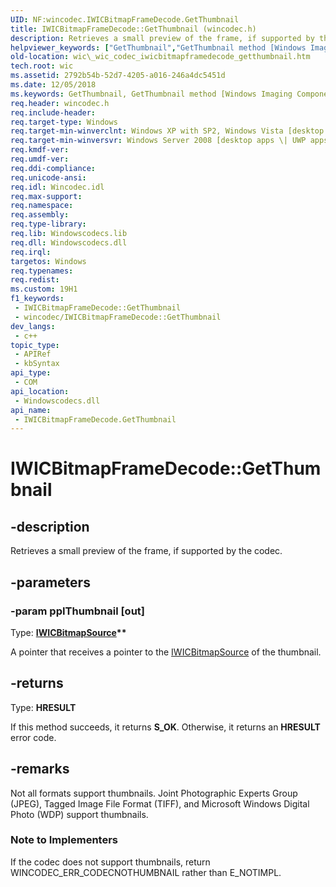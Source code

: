 ```yaml
---
UID: NF:wincodec.IWICBitmapFrameDecode.GetThumbnail
title: IWICBitmapFrameDecode::GetThumbnail (wincodec.h)
description: Retrieves a small preview of the frame, if supported by the codec.
helpviewer_keywords: ["GetThumbnail","GetThumbnail method [Windows Imaging Component]","GetThumbnail method [Windows Imaging Component]","IWICBitmapFrameDecode interface","IWICBitmapFrameDecode interface [Windows Imaging Component]","GetThumbnail method","IWICBitmapFrameDecode.GetThumbnail","IWICBitmapFrameDecode::GetThumbnail","_wic_codec_iwicbitmapframedecode_getthumbnail","wic._wic_codec_iwicbitmapframedecode_getthumbnail","wincodec/IWICBitmapFrameDecode::GetThumbnail"]
old-location: wic\_wic_codec_iwicbitmapframedecode_getthumbnail.htm
tech.root: wic
ms.assetid: 2792b54b-52d7-4205-a016-246a4dc5451d
ms.date: 12/05/2018
ms.keywords: GetThumbnail, GetThumbnail method [Windows Imaging Component], GetThumbnail method [Windows Imaging Component],IWICBitmapFrameDecode interface, IWICBitmapFrameDecode interface [Windows Imaging Component],GetThumbnail method, IWICBitmapFrameDecode.GetThumbnail, IWICBitmapFrameDecode::GetThumbnail, _wic_codec_iwicbitmapframedecode_getthumbnail, wic._wic_codec_iwicbitmapframedecode_getthumbnail, wincodec/IWICBitmapFrameDecode::GetThumbnail
req.header: wincodec.h
req.include-header: 
req.target-type: Windows
req.target-min-winverclnt: Windows XP with SP2, Windows Vista [desktop apps \| UWP apps]
req.target-min-winversvr: Windows Server 2008 [desktop apps \| UWP apps]
req.kmdf-ver: 
req.umdf-ver: 
req.ddi-compliance: 
req.unicode-ansi: 
req.idl: Wincodec.idl
req.max-support: 
req.namespace: 
req.assembly: 
req.type-library: 
req.lib: Windowscodecs.lib
req.dll: Windowscodecs.dll
req.irql: 
targetos: Windows
req.typenames: 
req.redist: 
ms.custom: 19H1
f1_keywords:
 - IWICBitmapFrameDecode::GetThumbnail
 - wincodec/IWICBitmapFrameDecode::GetThumbnail
dev_langs:
 - c++
topic_type:
 - APIRef
 - kbSyntax
api_type:
 - COM
api_location:
 - Windowscodecs.dll
api_name:
 - IWICBitmapFrameDecode.GetThumbnail
---
```


# IWICBitmapFrameDecode::GetThumbnail


## -description

Retrieves a small preview of the frame, if supported by the codec.

## -parameters

### -param ppIThumbnail [out]

Type: <b><a href="/windows/desktop/api/wincodec/nn-wincodec-iwicbitmapsource">IWICBitmapSource</a>**</b>

A pointer that receives a pointer to the <a href="/windows/desktop/api/wincodec/nn-wincodec-iwicbitmapsource">IWICBitmapSource</a> of the thumbnail.

## -returns

Type: <b>HRESULT</b>

If this method succeeds, it returns <b>S_OK</b>. Otherwise, it returns an <b>HRESULT</b> error code.

## -remarks

Not all formats support thumbnails. Joint Photographic Experts Group (JPEG), Tagged Image File Format (TIFF), and Microsoft Windows Digital Photo (WDP) support thumbnails.

<h3><a id="Note_to_Implementers"></a><a id="note_to_implementers"></a><a id="NOTE_TO_IMPLEMENTERS"></a>Note to Implementers</h3>
If the codec does not support thumbnails, return WINCODEC_ERR_CODECNOTHUMBNAIL rather than E_NOTIMPL.
